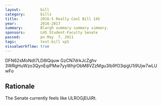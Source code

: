 ```yaml
---
layout:         bill
category:       bills
title:          2016-5 Really Cool Bill 145
year:           2016-2017
summary:        Blargh summary summary simmary.
sponsors:       LHS Student-Faculty Senate
passed:         pn May  7, 2011
tags:           test-bill xpS
visualworkflow: true
---
```



DFN62sMoNdt7LD8IQquw GzCN7drkJcZghv 3WRgHuWzo3QynEqiPMw7yyWhjrObM8VZzMgu3Ib9fO3qigU1i9Ujw7wLUwFo 




Rationale
---------
The Senate currently feels like ULROGjElJiRt.
